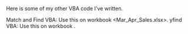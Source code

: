 Here is some of my other VBA code I've written.

Match and Find VBA: Use this on workbook <Mar_Apr_Sales.xlsx>.
yfind VBA: Use this on workbook <yfind Excel.xlsx>.
